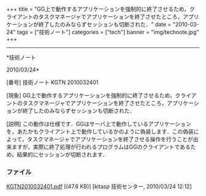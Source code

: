 ﻿+++
title = "GG上で動作するアプリケーションを強制的に終了させるため，クライアントのタスクマネージャでアプリケーションを終了させたところ，アプリケーションが終了したのみならずセッションも切断された．"
date = "2010-03-24"
tags = ["技術ノート"]
categories = ["tech"]
banner = "img/technote.jpg"
+++

-----------------------------------------------------------------------------------------------------------------------------

*技術ノート

2010/03/24*


[番号]
技術ノート KGTN 2010032401

[現象]
GG上で動作するアプリケーションを強制的に終了させるため，クライアントのタスクマネージャでアプリケーションを終了させたところ，アプリケーションが終了したのみならずセッションも切断された．

[説明]
この動作は仕様です．GGはサーバ上で動作しているアプリケーションを，あたかもクライアント上で動作しているかのように偽装します．この偽装によって，タスクマネージャでアプリケーションを終了させる操作を行うことが出来ますが，実際に終了処理が行われるプログラムはGGのクライアントであるため，結果的にセッションが切断されます．


### ファイル

 
 


[KGTN2010032401.pdf](http://techreport.kitasp.net/attachments/download/102/KGTN2010032401.pdf)
 [(47.6 KB)] [kitasp 技術センター, 2010/03/24
12:12]


 


 

